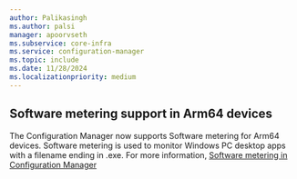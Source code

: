 ```yaml
---
author: Palikasingh
ms.author: palsi
manager: apoorvseth
ms.subservice: core-infra
ms.service: configuration-manager
ms.topic: include
ms.date: 11/28/2024
ms.localizationpriority: medium
---
```


## <a name="bkmk_ArmMetering"></a> Software metering support in Arm64 devices

The Configuration Manager now supports Software metering for Arm64 devices. Software metering is used to monitor Windows PC desktop apps with a filename ending in .exe.
For more information, [Software metering in Configuration Manager](../../../../../apps/deploy-use/monitor-app-usage-with-software-metering.md)


